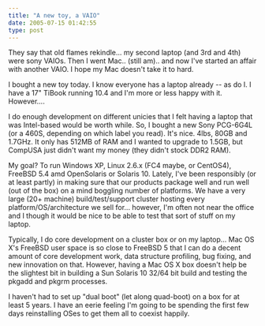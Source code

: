 ```yaml
---
title: "A new toy, a VAIO"
date: 2005-07-15 01:42:55
type: post
---
```


<p>They say that old flames rekindle... my second laptop (and 3rd and 4th) were sony VAIOs.  Then I went Mac.. (still am).. and now I've started an affair with another VAIO.  I hope my Mac doesn't take it to hard.</p>  <p>I bought a new toy today.  I know everyone has a laptop already -- as do I.  I have a 17" TiBook running 10.4 and I'm more or less happy with it.  However....</p>  <p>I do enough development on different unicies that I felt having a laptop that was Intel-based would be worth while.  So, I bought a new Sony PCG-6G4L (or a 460S, depending on which label you read).  It's nice.  4lbs, 80GB and 1.7GHz.  It only has 512MB of RAM and I wanted to upgrade to 1.5GB, but CompUSA just didn't want my money (they didn't stock DDR2 RAM).</p>  <p>My goal?  To run Windows XP, Linux 2.6.x (FC4 maybe, or CentOS4), FreeBSD 5.4 amd OpenSolaris or Solaris 10.  Lately, I've been responsibly (or at least partly) in making sure that our products package well and run well (out of the box) on a mind boggling number of platforms.  We have a very large (20+ machine) build/test/support cluster hosting every platform/OS/architecture we sell for... however, I'm often not near the office and I though it would be nice to be able to test that sort of stuff on my laptop.</p>  <p>Typically, I do core development on a cluster box or on my laptop... Mac OS X's FreeBSD user space is so close to FreeBSD 5 that I can do a decent amount of core development work, data structure profiling, bug fixing, and new innovation on that.  However, having a Mac OS X box doesn't help be the slightest bit in building a Sun Solaris 10 32/64 bit build and testing the pkgadd and pkgrm processes.</p>  <p>I haven't had to set up "dual boot" (let along quad-boot) on a box for at least 5 years.  I have an eerie feeling I'm going to be spending the first few days reinstalling OSes to get them all to coexist happily.</p>

